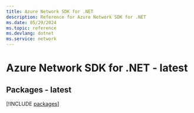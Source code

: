 ```yaml
---
title: Azure Network SDK for .NET
description: Reference for Azure Network SDK for .NET
ms.date: 05/29/2024
ms.topic: reference
ms.devlang: dotnet
ms.service: network
---
```

# Azure Network SDK for .NET - latest
## Packages - latest
[!INCLUDE [packages](network-index.md)]